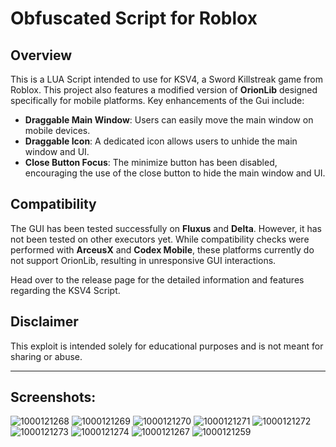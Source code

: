 

# Obfuscated Script for Roblox

## Overview

This is a LUA Script intended to use for KSV4, a Sword Killstreak game from Roblox. This project also features a modified version of **OrionLib** designed specifically for mobile platforms. Key enhancements of the Gui include:

- **Draggable Main Window**: Users can easily move the main window on mobile devices.
- **Draggable Icon**: A dedicated icon allows users to unhide the main window and UI.
- **Close Button Focus**: The minimize button has been disabled, encouraging the use of the close button to hide the main window and UI.

## Compatibility

The GUI has been tested successfully on **Fluxus** and **Delta**. However, it has not been tested on other executors yet. While compatibility checks were performed with **ArceusX** and **Codex Mobile**, these platforms currently do not support OrionLib, resulting in unresponsive GUI interactions.

Head over to the release page for the detailed information and features regarding the KSV4 Script.

## Disclaimer

This exploit is intended solely for educational purposes and is not meant for sharing or abuse. 

---

## Screenshots:

![1000121268](https://github.com/user-attachments/assets/7b45d865-b442-4c67-8d4d-fae27b21a91f)
![1000121269](https://github.com/user-attachments/assets/7107c12d-8fc0-418a-951d-7eab15bd5167)
![1000121270](https://github.com/user-attachments/assets/dd8fb2f7-652b-4c44-9ed9-de8a2ef33e79)
![1000121271](https://github.com/user-attachments/assets/6fc64ebc-d799-4334-b0c1-9b57b7ede4cf)
![1000121272](https://github.com/user-attachments/assets/d84b9d67-25a7-4479-a9fe-0848893ae702)
![1000121273](https://github.com/user-attachments/assets/06e86482-e2d2-4948-b70e-d52e536f25d8)
![1000121274](https://github.com/user-attachments/assets/21764cc9-5764-4186-b2a4-35e52de1533f)
![1000121267](https://github.com/user-attachments/assets/3e045eb7-fadd-4472-b6fa-a9919b75d54c)
![1000121259](https://github.com/user-attachments/assets/18a0cff2-62c3-4f98-b323-1f077fa84481)
